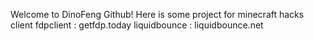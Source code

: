 Welcome to DinoFeng Github!
Here is some project for minecraft hacks client
fdpclient : getfdp.today
liquidbounce : liquidbounce.net
